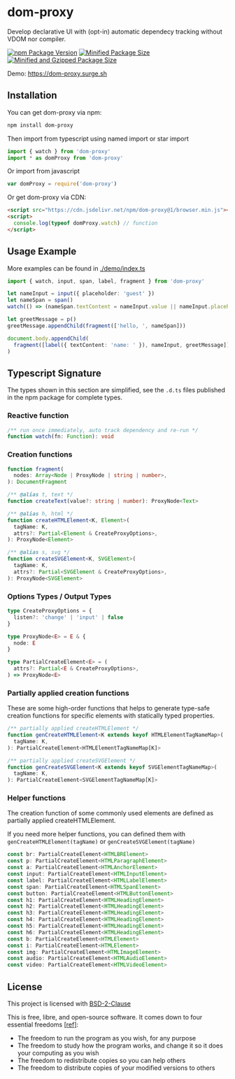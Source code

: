 # dom-proxy

Develop declarative UI with (opt-in) automatic dependecy tracking without VDOM nor compiler.

[![npm Package Version](https://img.shields.io/npm/v/dom-proxy)](https://www.npmjs.com/package/dom-proxy)
[![Minified Package Size](https://img.shields.io/bundlephobia/min/dom-proxy)](https://bundlephobia.com/package/dom-proxy)
[![Minified and Gzipped Package Size](https://img.shields.io/bundlephobia/minzip/dom-proxy)](https://bundlephobia.com/package/dom-proxy)

Demo: https://dom-proxy.surge.sh

## Installation

You can get dom-proxy via npm:

```bash
npm install dom-proxy
```

Then import from typescript using named import or star import

```typescript
import { watch } from 'dom-proxy'
import * as domProxy from 'dom-proxy'
```

Or import from javascript

```javascript
var domProxy = require('dom-proxy')
```

Or get dom-proxy via CDN:

```html
<script src="https://cdn.jsdelivr.net/npm/dom-proxy@1/browser.min.js"></script>
<script>
  console.log(typeof domProxy.watch) // function
</script>
```

## Usage Example

More examples can be found in [./demo/index.ts](demo/index.ts)

```typescript
import { watch, input, span, label, fragment } from 'dom-proxy'

let nameInput = input({ placeholder: 'guest' })
let nameSpan = span()
watch(() => (nameSpan.textContent = nameInput.value || nameInput.placeholder))

let greetMessage = p()
greetMessage.appendChild(fragment(['hello, ', nameSpan]))

document.body.appendChild(
  fragment([label({ textContent: 'name: ' }), nameInput, greetMessage]),
)
```

## Typescript Signature

The types shown in this section are simplified, see the `.d.ts` files published in the npm package for complete types.

### Reactive function

```typescript
/** run once immediately, auto track dependency and re-run */
function watch(fn: Function): void
```

### Creation functions

```typescript
function fragment(
  nodes: Array<Node | ProxyNode | string | number>,
): DocumentFragment

/** @alias t, text */
function createText(value?: string | number): ProxyNode<Text>

/** @alias h, html */
function createHTMLElement<K, Element>(
  tagName: K,
  attrs?: Partial<Element & CreateProxyOptions>,
): ProxyNode<Element>

/** @alias s, svg */
function createSVGElement<K, SVGElement>(
  tagName: K,
  attrs?: Partial<SVGElement & CreateProxyOptions>,
): ProxyNode<SVGElement>
```

### Options Types / Output Types

```typescript
type CreateProxyOptions = {
  listen?: 'change' | 'input' | false
}

type ProxyNode<E> = E & {
  node: E
}

type PartialCreateElement<E> = (
  attrs?: Partial<E & CreateProxyOptions>,
) => ProxyNode<E>
```

### Partially applied creation functions

These are some high-order functions that helps to generate type-safe creation functions for specific elements with statically typed properties.

```typescript
/** partially applied createHTMLElement */
function genCreateHTMLElement<K extends keyof HTMLElementTagNameMap>(
  tagName: K,
): PartialCreateElement<HTMLElementTagNameMap[K]>

/** partially applied createSVGElement */
function genCreateSVGElement<K extends keyof SVGElementTagNameMap>(
  tagName: K,
): PartialCreateElement<SVGElementTagNameMap[K]>
```

### Helper functions

The creation function of some commonly used elements are defined as partially applied createHTMLElement.

If you need more helper functions, you can defined them with `genCreateHTMLElement(tagName)` or `genCreateSVGElement(tagName)`

```typescript
const br: PartialCreateElement<HTMLBRElement>
const p: PartialCreateElement<HTMLParagraphElement>
const a: PartialCreateElement<HTMLAnchorElement>
const input: PartialCreateElement<HTMLInputElement>
const label: PartialCreateElement<HTMLLabelElement>
const span: PartialCreateElement<HTMLSpanElement>
const button: PartialCreateElement<HTMLButtonElement>
const h1: PartialCreateElement<HTMLHeadingElement>
const h2: PartialCreateElement<HTMLHeadingElement>
const h3: PartialCreateElement<HTMLHeadingElement>
const h4: PartialCreateElement<HTMLHeadingElement>
const h5: PartialCreateElement<HTMLHeadingElement>
const h6: PartialCreateElement<HTMLHeadingElement>
const b: PartialCreateElement<HTMLElement>
const i: PartialCreateElement<HTMLElement>
const img: PartialCreateElement<HTMLImageElement>
const audio: PartialCreateElement<HTMLAudioElement>
const video: PartialCreateElement<HTMLVideoElement>
```

## License

This project is licensed with [BSD-2-Clause](./LICENSE)

This is free, libre, and open-source software. It comes down to four essential freedoms [[ref]](https://seirdy.one/2021/01/27/whatsapp-and-the-domestication-of-users.html#fnref:2):

- The freedom to run the program as you wish, for any purpose
- The freedom to study how the program works, and change it so it does your computing as you wish
- The freedom to redistribute copies so you can help others
- The freedom to distribute copies of your modified versions to others
